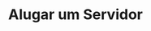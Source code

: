 ---
id: firststeps-rent
title: Alugar um Servidor
description: "Descubra como otimizar sua documentação técnica para clareza e SEO, aumentando o engajamento e a compreensão dos usuários → Saiba mais agora"
sidebar_label: Alugar um Servidor
---